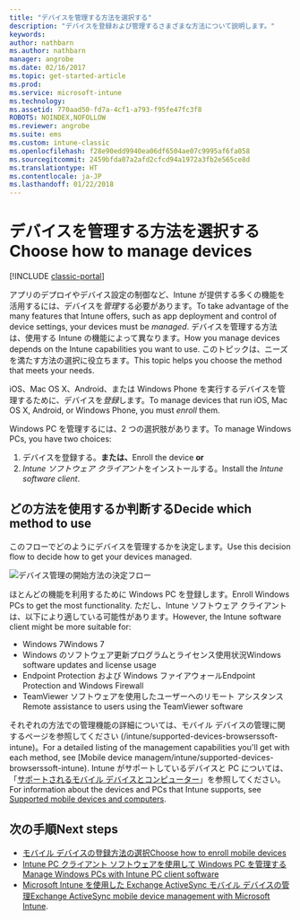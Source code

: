 ```yaml
---
title: "デバイスを管理する方法を選択する"
description: "デバイスを登録および管理するさまざまな方法について説明します。"
keywords: 
author: nathbarn
ms.author: nathbarn
manager: angrobe
ms.date: 02/16/2017
ms.topic: get-started-article
ms.prod: 
ms.service: microsoft-intune
ms.technology: 
ms.assetid: 770aad50-fd7a-4cf1-a793-f95fe47fc3f8
ROBOTS: NOINDEX,NOFOLLOW
ms.reviewer: angrobe
ms.suite: ems
ms.custom: intune-classic
ms.openlocfilehash: f28e90edd9940ea06df6504ae07c9995af6fa058
ms.sourcegitcommit: 2459bfda07a2afd2cfcd94a1972a3fb2e565ce8d
ms.translationtype: HT
ms.contentlocale: ja-JP
ms.lasthandoff: 01/22/2018
---
```

# <a name="choose-how-to-manage-devices"></a><span data-ttu-id="e8798-103">デバイスを管理する方法を選択する</span><span class="sxs-lookup"><span data-stu-id="e8798-103">Choose how to manage devices</span></span>

[!INCLUDE [classic-portal](../includes/classic-portal.md)]

<span data-ttu-id="e8798-104">アプリのデプロイやデバイス設定の制御など、Intune が提供する多くの機能を活用するには、デバイスを*管理*する必要があります。</span><span class="sxs-lookup"><span data-stu-id="e8798-104">To take advantage of the many features that Intune offers, such as app deployment and control of device settings, your devices must be *managed*.</span></span> <span data-ttu-id="e8798-105">デバイスを管理する方法は、使用する Intune の機能によって異なります。</span><span class="sxs-lookup"><span data-stu-id="e8798-105">How you manage devices depends on the Intune capabilities you want to use.</span></span> <span data-ttu-id="e8798-106">このトピックは、ニーズを満たす方法の選択に役立ちます。</span><span class="sxs-lookup"><span data-stu-id="e8798-106">This topic helps you choose the method that meets your needs.</span></span>

<span data-ttu-id="e8798-107">iOS、Mac OS X、Android、または Windows Phone を実行するデバイスを管理するために、デバイスを*登録*します。</span><span class="sxs-lookup"><span data-stu-id="e8798-107">To manage devices that run iOS, Mac OS X, Android, or Windows Phone, you must *enroll* them.</span></span>

<span data-ttu-id="e8798-108">Windows PC を管理するには、2 つの選択肢があります。</span><span class="sxs-lookup"><span data-stu-id="e8798-108">To manage Windows PCs, you have two choices:</span></span>

1. <span data-ttu-id="e8798-109">デバイスを登録する。**または、**</span><span class="sxs-lookup"><span data-stu-id="e8798-109">Enroll the device **or**</span></span>
2. <span data-ttu-id="e8798-110">*Intune ソフトウェア クライアント*をインストールする。</span><span class="sxs-lookup"><span data-stu-id="e8798-110">Install the *Intune software client*.</span></span>

## <a name="decide-which-method-to-use"></a><span data-ttu-id="e8798-111">どの方法を使用するか判断する</span><span class="sxs-lookup"><span data-stu-id="e8798-111">Decide which method to use</span></span>
<span data-ttu-id="e8798-112">このフローでどのようにデバイスを管理するかを決定します。</span><span class="sxs-lookup"><span data-stu-id="e8798-112">Use this decision flow to decide how to get your devices managed.</span></span>

![デバイス管理の開始方法の決定フロー](./media/choose-manage-method.png)

<span data-ttu-id="e8798-114">ほとんどの機能を利用するために Windows PC を登録します。</span><span class="sxs-lookup"><span data-stu-id="e8798-114">Enroll Windows PCs to get the most functionality.</span></span> <span data-ttu-id="e8798-115">ただし、Intune ソフトウェア クライアントは、以下により適している可能性があります。</span><span class="sxs-lookup"><span data-stu-id="e8798-115">However, the Intune software client might be more suitable for:</span></span>

- <span data-ttu-id="e8798-116">Windows 7</span><span class="sxs-lookup"><span data-stu-id="e8798-116">Windows 7</span></span>
- <span data-ttu-id="e8798-117">Windows のソフトウェア更新プログラムとライセンス使用状況</span><span class="sxs-lookup"><span data-stu-id="e8798-117">Windows software updates and license usage</span></span>
- <span data-ttu-id="e8798-118">Endpoint Protection および Windows ファイアウォール</span><span class="sxs-lookup"><span data-stu-id="e8798-118">Endpoint Protection and Windows Firewall</span></span>
- <span data-ttu-id="e8798-119">TeamViewer ソフトウェアを使用したユーザーへのリモート アシスタンス</span><span class="sxs-lookup"><span data-stu-id="e8798-119">Remote assistance to users using the TeamViewer software</span></span>

<span data-ttu-id="e8798-120">それぞれの方法での管理機能の詳細については、モバイル デバイスの管理に関するページを参照してください (/intune/supported-devices-browserssoft-intune)。</span><span class="sxs-lookup"><span data-stu-id="e8798-120">For a detailed listing of the management capabilities you'll get with each method, see [Mobile device managem/intune/supported-devices-browserssoft-intune).</span></span>
<span data-ttu-id="e8798-121">Intune がサポートしているデバイスと PC については、「[サポートされるモバイル デバイスとコンピューター](/intune/supported-devices-browsers#intune-supported-devices)」を参照してください。</span><span class="sxs-lookup"><span data-stu-id="e8798-121">For information about the devices and PCs that Intune supports, see [Supported mobile devices and computers](/intune/supported-devices-browsers#intune-supported-devices).</span></span>

## <a name="next-steps"></a><span data-ttu-id="e8798-122">次の手順</span><span class="sxs-lookup"><span data-stu-id="e8798-122">Next steps</span></span>

- [<span data-ttu-id="e8798-123">モバイル デバイスの登録方法の選択</span><span class="sxs-lookup"><span data-stu-id="e8798-123">Choose how to enroll mobile devices</span></span>](/intune-classic/get-started/choose-how-to-enroll-devices1)
- [<span data-ttu-id="e8798-124">Intune PC クライアント ソフトウェアを使用して Windows PC を管理する</span><span class="sxs-lookup"><span data-stu-id="e8798-124">Manage Windows PCs with Intune PC client software</span></span>](/intune-classic/deploy-use/manage-windows-pcs-with-microsoft-intune)
- <span data-ttu-id="e8798-125">[Microsoft Intune を使用した Exchange ActiveSync モバイル デバイスの管理](/intune-classic/deploy-use/mobile-device-management-with-exchange-activesync-and-microsoft-intune)</span><span class="sxs-lookup"><span data-stu-id="e8798-125">[Exchange ActiveSync mobile device management with Microsoft Intune](/intune-classic/deploy-use/mobile-device-management-with-exchange-activesync-and-microsoft-intune).</span></span>

